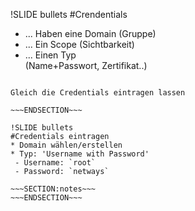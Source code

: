 !SLIDE bullets
#Crendentials
* ... Haben eine Domain (Gruppe)
* ... Ein Scope (Sichtbarkeit)
* ... Einen Typ  
	(Name+Passwort, Zertifikat..)

~~~SECTION:notes~~~

Gleich die Credentials eintragen lassen

~~~ENDSECTION~~~

!SLIDE bullets
#Credentials eintragen
* Domain wählen/erstellen
* Typ: 'Username with Password'
 - Username: `root`
 - Password: `netways`

~~~SECTION:notes~~~
~~~ENDSECTION~~~
